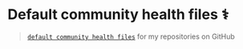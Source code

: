 # Default community health files ⚕️

>  [`default community health files`](https://help.github.com/en/github/building-a-strong-community/creating-a-default-community-health-file) for my repositories on GitHub
